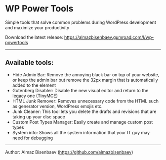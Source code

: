 
# WP Power Tools

Simple tools that solve common problems during WordPress development and maximize your productivity

Download the latest release: https://almazbisenbaev.gumroad.com/l/wp-powertools

---

## Available tools:
- Hide Admin Bar: Remove the annoying black bar on top of your website, or keep the admin bar but remove the 32px margin that is automatically added to the <html> element
- Gutenberg Disabler: Disable the new visual editor and return to the legacy one (TinyMCE)
- HTML Junk Remover: Removes unnecessary code from the HTML such as generator version, WordPress emojis etc.
- Junk Cleaner: This tool lets you delete the drafts and revisions that are taking up your disc space
- Custom Post Types Manager: Easily create and manage custom post types
- System info: Shows all the system information that your IT guy may need for debugging 

---

Author: Almaz Bisenbaev (https://github.com/almazbisenbaev)
